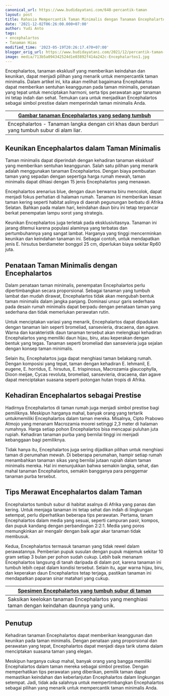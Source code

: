 ```yaml
---
canonical_url: https://www.budidayatani.com/648-percantik-taman
layout: post
title: Rahasia Mempercantik Taman Minimalis dengan Tanaman Encephalartos yang Langka
date: '2021-12-02T06:26:00.000+07:00'
author: Yudi Anto
tags:
- encephalartos
- Tanaman Hias
modified_time: '2023-05-19T20:26:17.470+07:00'
blogger_orig_url: https://www.budidayatani.com/2021/12/percantik-taman-minimalis-dengan.html
image: media/713b5a094342524d1e03892f414a242c-Encephalartos1.jpg
---
```

Encephalartos, tanaman eksklusif yang memberikan keindahan dan keunikan, dapat menjadi pilihan yang menarik untuk mempercantik taman minimalis. Dalam artikel ini, kita akan melihat bagaimana Encephalartos dapat memberikan sentuhan keanggunan pada taman minimalis, penataan yang tepat untuk menciptakan harmoni, serta tips perawatan agar tanaman ini tetap indah dan sehat. Temukan cara untuk menjadikan Encephalartos sebagai simbol prestise dalam memperindah taman minimalis Anda.



| [Gambar tanaman Encephalartos yang sedang tumbuh](https://blogger.googleusercontent.com/img/b/R29vZ2xl/AVvXsEiZutiAvllmtfabqXEYmmSCpt1aV7SltcfynR9gg65ipDd6wrUUQMn8jQKcKXmV3ibTQCs4_19WsijEzn9DG-5HcRhvNAbw1ZGfUDerakRF43SNepPD3pLGklmTkVQqo3RrffQkMbTeaozdbASLw126LANINya193A3-_qz1JPs057jzgRzzokhWXVJPQ/s2133/Encephalartos1.jpg) |
| --- |
| Encephalartos - Tanaman langka dengan ciri khas daun berduri yang tumbuh subur di alam liar. |

## Keunikan Encephalartos dalam Taman Minimalis

Taman minimalis dapat diperindah dengan kehadiran tanaman eksklusif yang memberikan sentuhan keanggunan. Salah satu pilihan yang menarik adalah menggunakan tanaman Encephalartos. Dengan biaya pembuatan taman yang sepadan dengan sepertiga harga rumah mewah, taman minimalis dapat dihiasi dengan 15 jenis Encephalartos yang menawan.

Encephalartos arenarius blue, dengan daun berwarna biru mencolok, dapat menjadi fokus perhatian di halaman rumah. Tanaman ini memberikan kesan taman kering seperti habitat aslinya di daerah pegunungan berbatu di Afrika Selatan. Bahkan pada malam hari, keindahan daun biru ini tetap terpancar berkat penempatan lampu sorot yang strategis.

Keunikan Encephalartos juga terletak pada eksklusivitasnya. Tanaman ini jarang ditemui karena populasi alaminya yang terbatas dan pertumbuhannya yang sangat lambat. Harganya yang tinggi mencerminkan keunikan dan keindahan tanaman ini. Sebagai contoh, untuk mendapatkan jenis E. hirsutus berdiameter bonggol 25 cm, diperlukan biaya sekitar Rp60 juta.

## Penataan Taman Minimalis dengan Encephalartos

Dalam penataan taman minimalis, penempatan Encephalartos perlu dipertimbangkan secara proporsional. Sebagai tanaman yang tumbuh lambat dan mudah dirawat, Encephalartos tidak akan mengubah bentuk taman minimalis dalam jangka panjang. Dominasi unsur garis sederhana pada desain rumah minimalis dapat berpadu dengan penataan taman yang sederhana dan tidak memerlukan perawatan rutin.

Untuk menciptakan variasi yang menarik, Encephalartos dapat dipadukan dengan tanaman lain seperti bromeliad, sansevieria, dracaena, dan agave. Warna dan karakteristik daun tanaman tersebut akan melengkapi kehadiran Encephalartos yang memiliki daun hijau, biru, atau keperakan dengan bentuk yang tegas. Tanaman seperti bromeliad dan sansevieria juga sejalan dengan konsep taman minimalis.

Selain itu, Encephalartos juga dapat menghiasi taman belakang rumah. Dengan komposisi yang tepat, taman dengan kehadiran E. lehmanil, E. eugene, E. horridus, E. hirsutus, E. trispinosus, Macrozamia glaucophylla, Dioon meijae, Cycas revoluta, bromeliad, sansevieria, dracaena, dan agave dapat menciptakan suasana seperti potongan hutan tropis di Afrika.

## Kehadiran Encephalartos sebagai Prestise

Hadirnya Encephalartos di taman rumah juga menjadi simbol prestise bagi pemiliknya. Meskipun harganya mahal, banyak orang yang tertarik untukmemiliki Encephalartos dalam taman mereka. Misalnya, Cipto Prabowo Atmojo yang menanam Macrozamia moorei setinggi 2,3 meter di halaman rumahnya. Harga setiap pohon Encephalartos bisa mencapai puluhan juta rupiah. Kehadiran tanaman purba yang bernilai tinggi ini menjadi kebanggaan bagi pemiliknya.

Tidak hanya itu, Encephalartos juga sering dijadikan pilihan untuk menghiasi taman di perumahan mewah. Di beberapa perumahan, hampir setiap rumah menambahkan tanaman sikas yang bernilai jutaan rupiah dalam taman minimalis mereka. Hal ini menunjukkan bahwa semakin langka, sehat, dan mahal tanaman Encephalartos, semakin bangganya para penggemar tanaman purba tersebut.

## Tips Merawat Encephalartos dalam Taman

Encephalartos tumbuh subur di habitat asalnya di Afrika yang panas dan kering. Untuk menjaga tanaman ini tetap sehat dan indah di lingkungan setempat, perlu diperhatikan beberapa tips perawatan. Pertama, tanam Encephalartos dalam media yang sesuai, seperti campuran pasir, kompos, dan pupuk kandang dengan perbandingan 2:2:1. Media yang poros memungkinkan air mengalir dengan baik agar akar tanaman tidak membusuk.

Kedua, Encephalartos termasuk tanaman yang tidak rewel dalam perawatannya. Pemberian pupuk susulan dengan pupuk majemuk sekitar 10 gram setiap 3 bulan per pohon sudah cukup. Lebih baik menanam Encephalartos langsung di tanah daripada di dalam pot, karena tanaman ini tumbuh lebih cepat dalam kondisi tersebut. Selain itu, agar warna hijau, biru, dan keperakan daun Encephalartos tetap terjaga, pastikan tanaman ini mendapatkan paparan sinar matahari yang cukup.



| [Spesimen Encephalartos yang tumbuh subur di taman](https://blogger.googleusercontent.com/img/b/R29vZ2xl/AVvXsEhlhK1_F1u5y3oYVUp2J2EJICGad0eQy9PO8b_8wB8O8rvwkY6penmfSrzwfDl0KlnrytV9NIqwptG531xJuXL3xaZ7D17_55kiJgxgrk-ztF4eWdbmzXOdFNBH_1zOsgYx82_WjLsPCPHC5h3bXtpTPBrtbtgDXTH0y62cf7MrOnXOEJ5fqBqUNuclSw/s2133/Encephalartos.jpg) |
| --- |
| Saksikan keelokan tanaman Encephalartos yang menghiasi taman dengan keindahan daunnya yang unik. |

## Penutup

Kehadiran tanaman Encephalartos dapat memberikan keanggunan dan keunikan pada taman minimalis. Dengan penataan yang proporsional dan perawatan yang tepat, Encephalartos dapat menjadi daya tarik utama dalam menciptakan suasana taman yang elegan.

Meskipun harganya cukup mahal, banyak orang yang bangga memiliki Encephalartos dalam taman mereka sebagai simbol prestise. Dengan memperhatikan tips perawatan yang diberikan, pemilik taman dapat memastikan keindahan dan keberlanjutan Encephalartos dalam lingkungan setempat. Jadi, tidak ada salahnya untuk mempertimbangkan Encephalartos sebagai pilihan yang menarik untuk mempercantik taman minimalis Anda.

